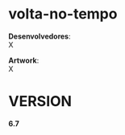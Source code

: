 volta-no-tempo
==============
<b>Desenvolvedores</b>:
<br/>
X<br/>
<!-- (adicionar nome aqui)<br/> -->

<b>Artwork</b>:<br/>
X<br/>
<!-- (adicionar nome aqui)<br/> -->

<!-- (adicionar outras opcoes aqui)<br/> -->


VERSION
=======
<b>6.7</b><br/>

